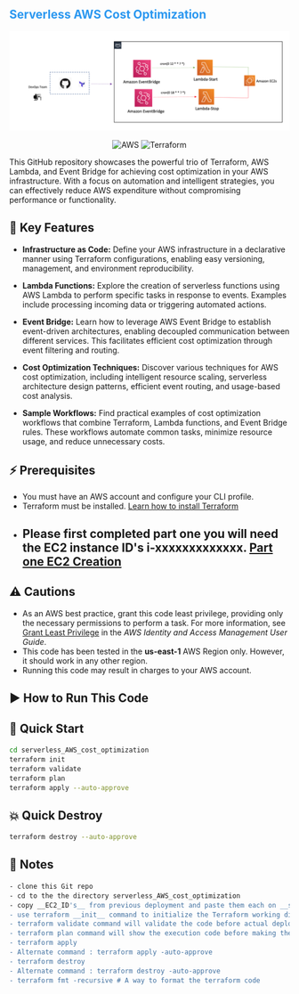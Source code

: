 <p align="center">
<h2><span style="color: #2B98F0;">Serverless AWS Cost Optimization</span></h2>
</p>

![Gateway](https://github.com/ValAug/Serverless_AWS_Cost_Optimization/blob/main/Diagram_Picture/cron-job.png)

<p align="center">
  <img src="https://img.shields.io/badge/-AWS-000000?style=flat&logo=Amazon%20AWS&logoColor=FF9900" alt="AWS">
  <img src="https://img.shields.io/badge/-Terraform-000000?style=flat&logo=Terraform" alt="Terraform">
</p>

This GitHub repository showcases the powerful trio of Terraform, AWS Lambda, and Event Bridge for achieving cost optimization in your AWS infrastructure. With a focus on automation and intelligent strategies, you can effectively reduce AWS expenditure without compromising performance or functionality.

## 🔑 Key Features

- **Infrastructure as Code:** Define your AWS infrastructure in a declarative manner using Terraform configurations, enabling easy versioning, management, and environment reproducibility.

- **Lambda Functions:** Explore the creation of serverless functions using AWS Lambda to perform specific tasks in response to events. Examples include processing incoming data or triggering automated actions.

- **Event Bridge:** Learn how to leverage AWS Event Bridge to establish event-driven architectures, enabling decoupled communication between different services. This facilitates efficient cost optimization through event filtering and routing.

- **Cost Optimization Techniques:** Discover various techniques for AWS cost optimization, including intelligent resource scaling, serverless architecture design patterns, efficient event routing, and usage-based cost analysis.

- **Sample Workflows:** Find practical examples of cost optimization workflows that combine Terraform, Lambda functions, and Event Bridge rules. These workflows automate common tasks, minimize resource usage, and reduce unnecessary costs.

## ⚡️ Prerequisites

- You must have an AWS account and configure your CLI profile.
- Terraform must be installed. [Learn how to install Terraform](https://learn.hashicorp.com/tutorials/terraform/install-cli)
- ## Please first completed part one you will need the EC2 instance ID's i-xxxxxxxxxxxxx. [Part one EC2 Creation](https://github.com/ValAug/aws-compu-terraform)

## ⚠️ Cautions

- As an AWS best practice, grant this code least privilege, providing only the necessary permissions to perform a task. For more information, see [Grant Least Privilege](https://docs.aws.amazon.com/IAM/latest/UserGuide/best-practices.html#grant-least-privilege) in the *AWS Identity and Access Management User Guide*.
- This code has been tested in the __us-east-1__ AWS Region only. However, it should work in any other region.
- Running this code may result in charges to your AWS account.

## ▶️ How to Run This Code

## 🚀 Quick Start

```bash
cd serverless_AWS_cost_optimization
terraform init
terraform validate
terraform plan
terraform apply --auto-approve
```

## 💥 Quick Destroy
```bash
terraform destroy --auto-approve
```

## 📌 Notes
```bash
- clone this Git repo
- cd to the the directory serverless_AWS_cost_optimization
- copy __EC2_ID's__ from previous deployment and paste them each on __start.py__ and __stop.py__ place holders
- use terraform __init__ command to initialize the Terraform working directory and to download plugins for a provider (aws)
- terraform validate command will validate the code before actual deployment
- terraform plan command will show the execution code before making the actual deployment
- terraform apply
- Alternate command : terraform apply -auto-approve
- terraform destroy
- Alternate command : terraform destroy -auto-approve
- terraform fmt -recursive # A way to format the terraform code
```
